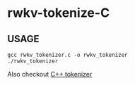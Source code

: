 # rwkv-tokenize-C

## USAGE

```
gcc rwkv_tokenizer.c -o rwkv_tokenizer
./rwkv_tokenizer
```

Also checkout [C++ tokenizer](https://github.com/m8than/RWKV-World-Tokenizer-CPP)

